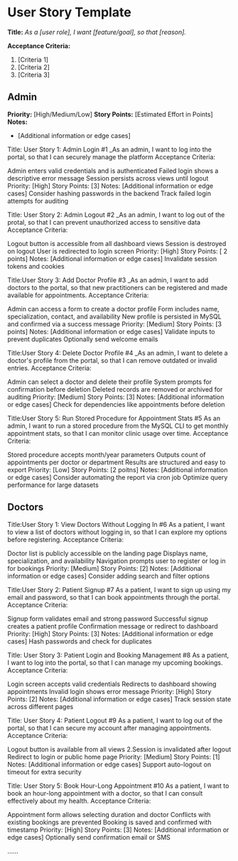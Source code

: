 # User Story Template
**Title:**
_As a [user role], I want [feature/goal], so that [reason]._


**Acceptance Criteria:**
1. [Criteria 1]
2. [Criteria 2]
3. [Criteria 3]


## Admin

**Priority:** [High/Medium/Low]
**Story Points:** [Estimated Effort in Points]
**Notes:**
- [Additional information or edge cases]


Title: User Story 1: Admin Login #1
_As an admin, I want to log into the portal, so that I can securely manage the platform
Acceptance Criteria:

Admin enters valid credentials and is authenticated
Failed login shows a descriptive error message
Session persists across views until logout
Priority: [High]
Story Points: [3]
Notes:
[Additional information or edge cases]
Consider hashing passwords in the backend
Track failed login attempts for auditing



Title: User Story 2: Admin Logout #2
_As an admin, I want to log out of the protal, so that I can prevent unauthorized access to sensitive data
Acceptance Criteria:

Logout button is accessible from all dashboard views
Session is destroyed on logout
User is redirected to login screen
Priority: [High]
Story Points: [ 2 points]
Notes:
[Additional information or edge cases]
Invalidate session tokens and cookies



Title:User Story 3: Add Doctor Profile #3
_As an admin, I want to add doctors to the portal, so that new practitioners can be registered and made available for appointments.
Acceptance Criteria:

Admin can access a form to create a doctor profile
Form includes name, specialization, contact, and availability
New profile is persisted in MySQL and confirmed via a success message
Priority: [Medium]
Story Points: [3 points]
Notes:
[Additional information or edge cases]
Validate inputs to prevent duplicates
Optionally send welcome emails



Title:User Story 4: Delete Doctor Profile #4
_As an admin, I want to delete a doctor's profile from the portal, so that I can remove outdated or invalid entries.
Acceptance Criteria:

Admin can select a doctor and delete their profile
System prompts for confirmation before deletion
Deleted records are removed or archived for auditing
Priority: [Medium]
Story Points: [3]
Notes:
[Additional information or edge cases]
Check for dependencies like appointments before deletion



Title:User Story 5: Run Stored Procedure for Appointment Stats #5
As an admin, I want to run a stored procedure from the MySQL CLI to get monthly appointment stats, so that I can monitor clinic usage over time.
Acceptance Criteria:

Stored procedure accepts month/year parameters
Outputs count of appointments per doctor or department
Results are structured and easy to export
Priority: [Low]
Story Points: [2 poitns]
Notes:
[Additional information or edge cases]
Consider automating the report via cron job
Optimize query performance for large datasets



## Doctors


Title:User Story 1: View Doctors Without Logging In #6
As a patient, I want to view a list of doctors without logging in, so that I can explore my options before registering.
Acceptance Criteria:

Doctor list is publicly accessible on the landing page
Displays name, specialization, and availability
Navigation prompts user to register or log in for bookings
Priority: [Medium]
Story Points: [2]
Notes:
[Additional information or edge cases]
Consider adding search and filter options



Title:User Story 2: Patient Signup #7
As a patient, I want to sign up using my email and password, so that I can book appointments through the portal.
Acceptance Criteria:

Signup form validates email and strong password
Successful signup creates a patient profile
Confirmation message or redirect to dashboard
Priority: [High]
Story Points: [3]
Notes:
[Additional information or edge cases]
Hash passwords and check for duplicates


Title: User Story 3: Patient Login and Booking Management #8
As a patient, I want to log into the portal, so that I can manage my upcoming bookings.
Acceptance Criteria:

Login screen accepts valid credentials
Redirects to dashboard showing appointments
Invalid login shows error message
Priority: [High]
Story Points: [2]
Notes:
[Additional information or edge cases]
Track session state across different pages




Title: User Story 4: Patient Logout #9
As a patient, I want to log out of the portal, so that I can secure my account after managing appointments.
Acceptance Criteria:

Logout button is available from all views
2.Session is invalidated after logout
Redirect to login or public home page
Priority: [Medium]
Story Points: [1]
Notes:
[Additional information or edge cases]
Support auto-logout on timeout for extra security


Title: User Story 5: Book Hour-Long Appointment #10
As a patient, I want to book an hour-long appointment with a doctor, so that I can consult effectively about my health.
Acceptance Criteria:

Appointment form allows selecting duration and doctor
Conflicts with existing bookings are prevented
Booking is saved and confirmed with timestamp
Priority: [High]
Story Points: [3]
Notes:
[Additional information or edge cases]
Optionally send confirmation email or SMS



......
